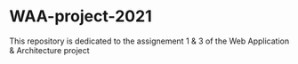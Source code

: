 # WAA-project-2021

This repository is dedicated to the assignement 1 & 3 of the Web Application & Architecture project
 
